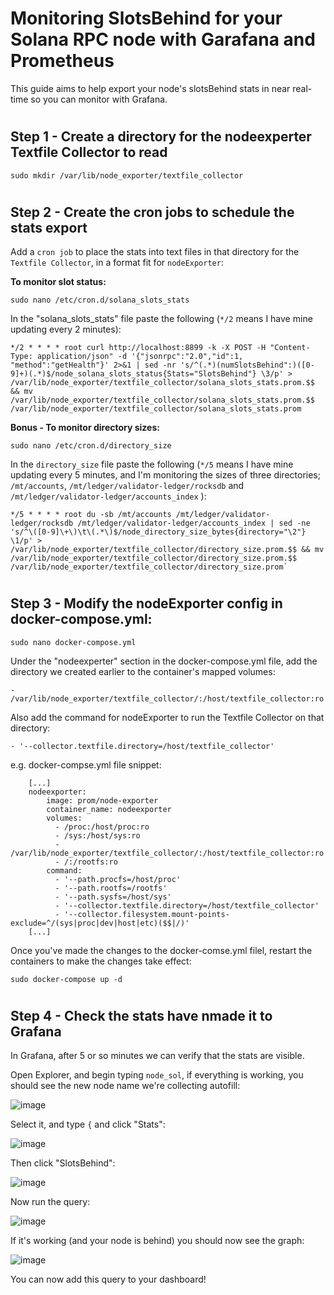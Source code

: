 # Monitoring SlotsBehind for your Solana RPC node with Garafana and Prometheus


This guide aims to help export your node's slotsBehind stats in near real-time so you can monitor with Grafana.

#
## Step 1 - Create a directory for the nodeexperter Textfile Collector to read

    sudo mkdir /var/lib/node_exporter/textfile_collector

#
## Step 2 - Create the cron jobs to schedule the stats export

Add a `cron job` to place the stats into text files in that directory for the `Textfile Collector`, in a format fit for `nodeExporter`:

**To monitor slot status:**

    sudo nano /etc/cron.d/solana_slots_stats

In the "solana_slots_stats" file paste the following  (`*/2` means I have mine updating every 2 minutes):

    */2 * * * * root curl http://localhost:8899 -k -X POST -H "Content-Type: application/json" -d '{"jsonrpc":"2.0","id":1, "method":"getHealth"}' 2>&1 | sed -nr 's/^(.*)(numSlotsBehind":)([0-9]+)(.*)$/node_solana_slots_status{Stats="SlotsBehind"} \3/p' > /var/lib/node_exporter/textfile_collector/solana_slots_stats.prom.$$ && mv /var/lib/node_exporter/textfile_collector/solana_slots_stats.prom.$$ /var/lib/node_exporter/textfile_collector/solana_slots_stats.prom

**Bonus - To monitor directory sizes:**
	
    sudo nano /etc/cron.d/directory_size
		
In the `directory_size` file paste the following  (`*/5` means I have mine updating every 5 minutes, and I'm monitoring the sizes of three directories; `/mt/accounts`, `/mt/ledger/validator-ledger/rocksdb` and `/mt/ledger/validator-ledger/accounts_index` ):

    */5 * * * * root du -sb /mt/accounts /mt/ledger/validator-ledger/rocksdb /mt/ledger/validator-ledger/accounts_index | sed -ne 's/^\([0-9]\+\)\t\(.*\)$/node_directory_size_bytes{directory="\2"} \1/p' > /var/lib/node_exporter/textfile_collector/directory_size.prom.$$ && mv /var/lib/node_exporter/textfile_collector/directory_size.prom.$$ /var/lib/node_exporter/textfile_collector/directory_size.prom`

#
## Step 3 - Modify the nodeExporter config in docker-compose.yml:

    sudo nano docker-compose.yml

Under the "nodeexperter" section in the docker-compose.yml file, add the directory we created earlier to the container's mapped volumes:

    - /var/lib/node_exporter/textfile_collector/:/host/textfile_collector:ro
	 
Also add the command for nodeExporter to run the Textfile Collector on that directory:

    - '--collector.textfile.directory=/host/textfile_collector'
	 
	 
e.g. docker-compse.yml file snippet:
```
	[...]
	nodeexporter:
		image: prom/node-exporter
		container_name: nodeexporter
		volumes:
		  - /proc:/host/proc:ro
		  - /sys:/host/sys:ro
		  - /var/lib/node_exporter/textfile_collector/:/host/textfile_collector:ro
		  - /:/rootfs:ro
		command:
		  - '--path.procfs=/host/proc'
		  - '--path.rootfs=/rootfs'
		  - '--path.sysfs=/host/sys'
		  - '--collector.textfile.directory=/host/textfile_collector'
		  - '--collector.filesystem.mount-points-exclude=^/(sys|proc|dev|host|etc)($$|/)'
	[...]
```
Once you've made the changes to the docker-comse.yml filel, restart the containers to make the changes take effect:

	sudo docker-compose up -d

#
## Step 4 - Check the stats have nmade it to Grafana
In Grafana, after 5 or so minutes we can verify that the stats are visible.

Open Explorer, and begin typing `node_sol`, if everything is working, you should see the new node name we're collecting autofill:

![image](https://user-images.githubusercontent.com/21113750/171871603-fa6e8ad5-bc47-4dd8-9a86-2d301bbe03bf.png)

Select it, and type `{` and click "Stats":

![image](https://user-images.githubusercontent.com/21113750/171871628-2f7ab1b4-d4d4-492d-8f43-9e83bcef30e9.png)

Then click "SlotsBehind":
	
![image](https://user-images.githubusercontent.com/21113750/171872237-3ed4d5b4-d8e8-4180-a1e1-59501d52812f.png)
	
Now run the query:
	
![image](https://user-images.githubusercontent.com/21113750/171872257-fe89729b-8d23-491f-92bf-c17846b0b858.png)
	
If it's working (and your node is behind) you should now see the graph:

![image](https://user-images.githubusercontent.com/21113750/171872385-2e41128a-cf00-42d7-a585-d901c45a2b5b.png)

You can now add this query to your dashboard!
